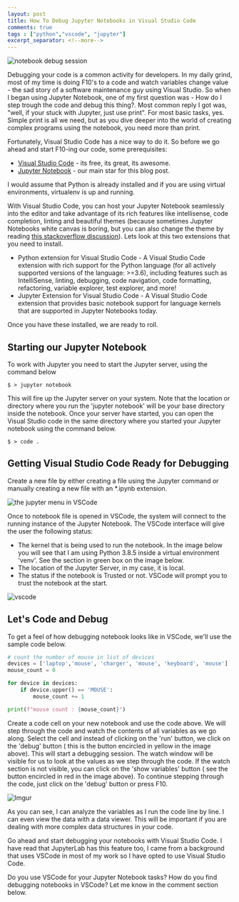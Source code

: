 ```yaml
---
layout: post
title: How To Debug Jupyter Notebooks in Visual Studio Code
comments: true
tags : ["python","vscode", "jupyter"]
excerpt_separator: <!--more-->
---
```

![notebook debug session](https://i.imgur.com/oA7qK7U.png)

Debugging your code is a common activity for developers. In my daily grind, most of my time is doing F10's to a code and watch variables change value - the sad story of a software maintenance guy using Visual Studio. So when I began using Jupyter Notebook, one of my first question was - How do I step trough the code and debug this thing?. Most common reply I got was, "well, if your stuck with Jupyter, just use print". For most basic tasks, yes. Simple print is all we need, but as you dive deeper into the world of creating complex programs using the notebook, you need more than print.

Fortunately, Visual Studio Code has a nice way to do it. So before we go ahead and start F10-ing our code, some prerequisites:

- [Visual Studio Code](https://code.visualstudio.com/) - its free, its great, its awesome.
- [Jupyter Notebook](https://jupyter.org/) - our main star for this blog post.

I would assume that Python is already installed and if you are using virtual environments, virtualenv is up and running.

With Visual Studio Code, you can host your Jupyter Notebook seamlessly into the editor and take advantage of its rich features like  intellisense, code completion, linting and beautiful themes (because sometimes Jupyter Notebooks white canvas is boring,  but you can also change the theme by reading [this stackoverflow discussion](https://stackoverflow.com/questions/46510192/change-the-theme-in-jupyter-notebook)). Lets look at this two extensions that you need to install.
- Python extension for Visual Studio Code - A Visual Studio Code extension with rich support for the Python language (for all actively supported versions of the language: >=3.6), including features such as IntelliSense, linting, debugging, code navigation, code formatting, refactoring, variable explorer, test explorer, and more!
- Jupyter Extension for Visual Studio Code - A Visual Studio Code extension that provides basic notebook support for language kernels that are supported in Jupyter Notebooks today.

Once you have these installed, we are ready to roll.
<!--more-->
## Starting our Jupyter Notebook

To work with Jupyter you need to start the Jupyter server, using the command below

```
$ > jupyter notebook
```
This will fire up the Jupyter server on your system. Note that the location or directory where you run the 'jupyter notebook' will be your base directory inside the notebook.  Once your server have started, you can open the Visual Studio code in the same directory where you started your Jupyter notebook using the command below.

```
$ > code .
```

## Getting Visual Studio Code Ready for Debugging

Create a new file by either creating a file using the Jupyter command or manually creating a new file with an *.ipynb extension.

![the jupyter menu in VSCode](https://i.imgur.com/TMotCoS.png)

Once to notebook file is opened in VSCode, the system will connect to the running instance of the Jupyter Notebook.  The VSCode interface will give the user the following status:

- The kernel that is being used to run the notebook. In the image below you will see that I am using Python 3.8.5 inside a virtual environment 'venv'. See the section in green box on the image below.
- The location of the Jupyter Server, in my case, it is local.
- The status if the notebook is Trusted or not. VSCode will prompt you to trust the notebook at the start.

![vscode](https://i.imgur.com/18hv0IG.png)



## Let's Code and Debug

To get a feel of how debugging notebook looks like in VSCode, we'll use the sample code below.

```python
# count the number of mouse in list of devices
devices = ['laptop','mouse', 'charger', 'mouse', 'keyboard', 'mouse']
mouse_count = 0

for device in devices:
    if device.upper() == 'MOUSE':
        mouse_count += 1

print(f"mouse count : {mouse_count}")
```

Create a code cell on your new notebook and use the code above. We will step through the code and watch the contents of all variables as we go along. Select the cell and instead of clicking on the 'run' button, we click on the 'debug' button ( this is the button encircled in yellow in the image above). This will start a debugging session. The watch window will be visible for us to look at the values as we step through the code. If the watch section is not visible, you can click on the 'show variables' button ( see the button encircled in red in the image above). To continue stepping through the code, just click on the 'debug' button or press F10.

![Imgur](https://i.imgur.com/xgcPJ0G.gif)



As you can see, I can analyze the variables as I run the code line by line. I can even view the data with a data viewer. This will be important if you are dealing with more complex data structures in your code.

Go ahead and start debugging your notebooks with Visual Studio Code. I have read that JupyterLab has this feature too, I came from a background that uses VSCode in most of my work so I have opted to use Visual Studio Code.

Do you use VSCode for your Jupyter Notebook tasks? How do you find debugging notebooks in VSCode? Let me know in the comment section below.

